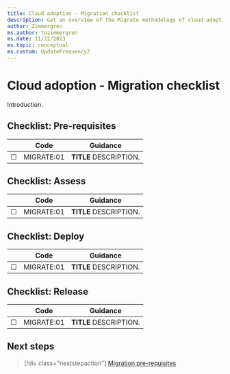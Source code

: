 ```yaml
---
title: Cloud adoption - Migration checklist
description: Get an overview of the Migrate methodology of cloud adoption and the decisions that you need to make for successful migration projects.
author: Zimmergren
ms.author: tozimmergren
ms.date: 11/22/2023
ms.topic: conceptual
ms.custom: UpdateFrequency2
---
```


# Cloud adoption - Migration checklist

Introduction.

## Checklist: Pre-requisites

|&nbsp; | Code | Guidance |
|---|---|---|
| &#9744; | MIGRATE:01 | **TITLE** DESCRIPTION. |

## Checklist: Assess

|&nbsp; | Code | Guidance |
|---|---|---|
| &#9744; | MIGRATE:01 | **TITLE** DESCRIPTION. |

## Checklist: Deploy

|&nbsp; | Code | Guidance |
|---|---|---|
| &#9744; | MIGRATE:01 | **TITLE** DESCRIPTION. |

## Checklist: Release

|&nbsp; | Code | Guidance |
|---|---|---|
| &#9744; | MIGRATE:01 | **TITLE** DESCRIPTION. |

## Next steps

> [!div class="nextstepaction"]
> [Migration pre-requisites](./prerequisites/index.md)